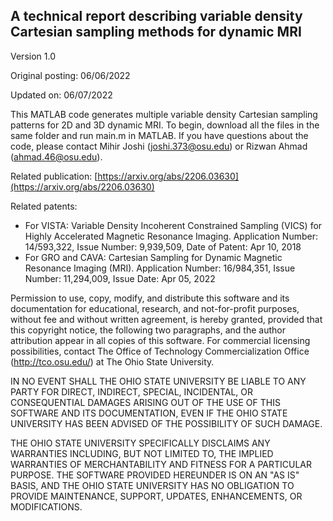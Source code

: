 ## A technical report describing variable density Cartesian sampling methods for dynamic MRI

Version 1.0

Original posting: 06/06/2022

Updated on: 06/07/2022


This MATLAB code generates multiple variable density Cartesian sampling patterns for 2D and 3D dynamic MRI. To begin, download all the files in the same folder and run main.m in MATLAB. If you have questions about the code, please contact Mihir Joshi (joshi.373@osu.edu) or Rizwan Ahmad (ahmad.46@osu.edu).

Related publication: 
[https://arxiv.org/abs/2206.03630](https://arxiv.org/abs/2206.03630)

Related patents:
* For VISTA: Variable Density Incoherent Constrained Sampling (VICS) for Highly Accelerated Magnetic Resonance Imaging. Application Number: 14/593,322, Issue Number: 9,939,509, Date of Patent: Apr 10, 2018
* For GRO and CAVA: Cartesian Sampling for Dynamic Magnetic Resonance Imaging (MRI). Application Number: 16/984,351, Issue Number: 11,294,009, Issue Date: Apr 05, 2022


Permission to use, copy, modify, and distribute this software and its documentation for educational, research, and not-for-profit purposes, without fee and without written agreement, is hereby granted, provided that this copyright notice, the following two paragraphs, and the author attribution appear in all copies of this software. For commercial licensing possibilities, contact The Office of Technology Commercialization Office (http://tco.osu.edu/) at The Ohio State University.

IN NO EVENT SHALL THE OHIO STATE UNIVERSITY BE LIABLE TO ANY PARTY FOR DIRECT, INDIRECT, SPECIAL, INCIDENTAL, OR CONSEQUENTIAL DAMAGES ARISING OUT OF THE USE OF THIS SOFTWARE AND ITS DOCUMENTATION, EVEN IF THE OHIO STATE UNIVERSITY HAS BEEN ADVISED OF THE POSSIBILITY OF SUCH DAMAGE.

THE OHIO STATE UNIVERSITY SPECIFICALLY DISCLAIMS ANY WARRANTIES INCLUDING, BUT NOT LIMITED TO, THE IMPLIED WARRANTIES OF MERCHANTABILITY AND FITNESS FOR A PARTICULAR PURPOSE. THE SOFTWARE PROVIDED HEREUNDER IS ON AN "AS IS" BASIS, AND THE OHIO STATE UNIVERSITY HAS NO OBLIGATION TO PROVIDE MAINTENANCE, SUPPORT, UPDATES, ENHANCEMENTS, OR MODIFICATIONS.


